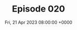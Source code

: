 ---
title: Episode 020
date: Fri, 21 Apr 2023 08:00:00 +0000
eptype: full
episode_number: 20

# provide these
alm_description: 

# find these
show_source: Guardian Audio Long Read
original_title: "The impossible job: inside the world of Premier League referees"
original_description: "Players, pundits and fans complain bitterly that referees are getting worse each season – but is that fair?"
podcast_url: "https://flex.acast.com/audio.guim.co.uk/2023/04/20-44888-gdn.alr.230421.RP_WILL_RALSTON_REFS.mp3"
audio_type: "audio/mpeg"
duration: 1:03:19
---
